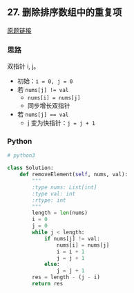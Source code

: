 ## 27. 删除排序数组中的重复项

[原题链接](https://leetcode-cn.com/problems/remove-element/description/)

### 思路

双指针 i, j。

- 初始：`i = 0, j = 0`
- 若 `nums[j] != val`
    - `nums[i] = nums[j]`
    - 同步增长双指针
- 若 `nums[j] == val`
    - j 变为快指针：`j = j + 1`
    
### Python

```python
# python3

class Solution:
    def removeElement(self, nums, val):
        """
        :type nums: List[int]
        :type val: int
        :rtype: int
        """
        length = len(nums)
        i = 0
        j = 0
        while j < length:
            if nums[j] != val:
                nums[i] = nums[j]
                i = i + 1
                j = j + 1
            else:
                j = j + 1
        res = length - (j - i)
        return res
```